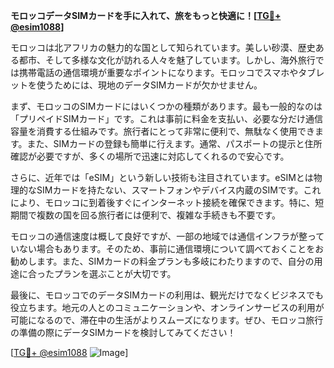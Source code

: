 **モロッコデータSIMカードを手に入れて、旅をもっと快適に！[[TG💪+ @esim1088](https://t.me/s/esim1088)]**

モロッコは北アフリカの魅力的な国として知られています。美しい砂漠、歴史ある都市、そして多様な文化が訪れる人々を魅了しています。しかし、海外旅行では携帯電話の通信環境が重要なポイントになります。モロッコでスマホやタブレットを使うためには、現地のデータSIMカードが欠かせません。

まず、モロッコのSIMカードにはいくつかの種類があります。最も一般的なのは「プリペイドSIMカード」です。これは事前に料金を支払い、必要な分だけ通信容量を消費する仕組みです。旅行者にとって非常に便利で、無駄なく使用できます。また、SIMカードの登録も簡単に行えます。通常、パスポートの提示と住所確認が必要ですが、多くの場所で迅速に対応してくれるので安心です。

さらに、近年では「eSIM」という新しい技術も注目されています。eSIMとは物理的なSIMカードを持たない、スマートフォンやデバイス内蔵のSIMです。これにより、モロッコに到着後すぐにインターネット接続を確保できます。特に、短期間で複数の国を回る旅行者には便利で、複雑な手続きも不要です。

モロッコの通信速度は概して良好ですが、一部の地域では通信インフラが整っていない場合もあります。そのため、事前に通信環境について調べておくことをお勧めします。また、SIMカードの料金プランも多岐にわたりますので、自分の用途に合ったプランを選ぶことが大切です。

最後に、モロッコでのデータSIMカードの利用は、観光だけでなくビジネスでも役立ちます。地元の人とのコミュニケーションや、オンラインサービスの利用が可能になるので、滞在中の生活がよりスムーズになります。ぜひ、モロッコ旅行の準備の際にデータSIMカードを検討してみてください！

[[TG💪+ @esim1088](https://t.me/s/esim1088) ![Image](https://i.postimg.cc/Y0z9fWf4/image.png)]